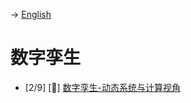 -> [English](/SKILLSETS/DIGITAL_TWIN/digital_twin.md)

# 数字孪生
- [2/9] [📗] [数字孪生-动态系统与计算视角](https://www.taylorfrancis.com/books/mono/10.1201/9781003268048/digital-twin-ranjan-ganguli-sondipon-adhikari-souvik-chakraborty-mrittika-ganguli)